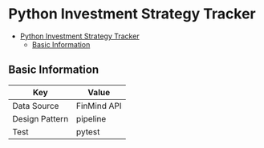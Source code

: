 # Python Investment Strategy Tracker
- [Python Investment Strategy Tracker](#python-investment-strategy-tracker)
  - [Basic Information](#basic-information)

## Basic Information
| Key            | Value       |
|----------------|-------------|
| Data Source    | FinMind API |
| Design Pattern | pipeline    |
| Test           | pytest      |